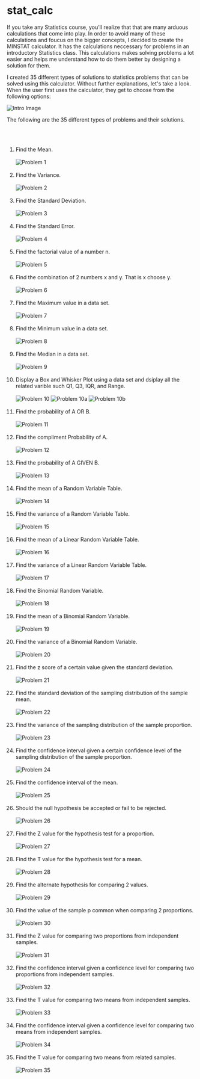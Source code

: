 # stat_calc

If you take any Statistics course, you'll realize that that are many arduous calculations that come into play.
In order to avoid many of these calculations and foucus on the bigger concepts, I decided to create the MINSTAT calculator.
It has the calculations neccessary for problems in an introductory Statistics class.
This calculations makes solving problems a lot easier and helps me understand how to do them better by designing a solution for them.

I created 35 different types of solutions to statistics problems that can be solved using this calculator.
Without further explanations, let's take a look.
When the user first uses the calculator, they get to choose from the following options:

![Intro Image](/intro.png)


The following are the 35 different types of problems and their solutions.

<br/><br/>
1. Find the Mean. <br/><br/>
![Problem 1](/1.png) <br/><br/>
2. Find the Variance. <br/><br/>
![Problem 2](/2.png) <br/><br/>
3. Find the Standard Deviation. <br/><br/>
![Problem 3](/3.png)<br/><br/>
4. Find the Standard Error. <br/><br/>
![Problem 4](/4.png)<br/><br/>
5. Find the factorial value of a number n. <br/><br/>
![Problem 5](/5.png)<br/><br/>
6. Find the combination of 2 numbers x and y. That is x choose y. <br/><br/>
![Problem 6](/6.png)<br/><br/>
7. Find the Maximum value in a data set. <br/><br/>
![Problem 7](/7.png)<br/><br/>
8. Find the Minimum value in a data set. <br/><br/>
![Problem 8](/8.png)<br/><br/>
9. Find the Median in a data set. <br/><br/>
![Problem 9](/9.png)<br/><br/>
10. Display a Box and Whisker Plot using a data set and dsiplay all the related varible such Q1, Q3, IQR, and Range. <br/><br/>
![Problem 10](/10.png)
![Problem 10a](/10a.png)
![Problem 10b](/10b.png)<br/><br/>
11. Find the probability of A OR B. <br/><br/>
![Problem 11](/11.png)<br/><br/>
12. Find the compliment Probability of A. <br/><br/>
![Problem 12](/12.png) <br/><br/>
13. Find the probability of A GIVEN B. <br/><br/>
![Problem 13](/13.png)<br/><br/>
14. Find the mean of a Random Variable Table. <br/><br/>
![Problem 14](/14.png)<br/><br/>
15. Find the variance of a Random Variable Table. <br/><br/>
![Problem 15](/15.png)<br/><br/>
16. Find the mean of a Linear Random Variable Table. <br/><br/>
![Problem 16](/16.png)<br/><br/>
17. Find the variance of a Linear Random Variable Table. <br/><br/>
![Problem 17](/17.png)<br/><br/>
18. Find the Binomial Random Variable. <br/><br/>
![Problem 18](/18.png)<br/><br/>
19. Find the mean of a Binomial Random Variable. <br/><br/>
![Problem 19](/19.png)<br/><br/>
20. Find the variance of a Binomial Random Variable. <br/><br/>
![Problem 20](/20.png)<br/><br/>
21. Find the z score of a certain value given the standard deviation. <br/><br/>
![Problem 21](/21.png)<br/><br/>
22. Find the standard deviation of the sampling distribution of the sample mean. <br/><br/>
![Problem 22](/22.png)<br/><br/>
23. Find the variance of the sampling distribution of the sample proportion. <br/><br/>
![Problem 23](/23.png)<br/><br/>
24. Find the confidence interval given a certain confidence level of the sampling distribution of the sample proportion. <br/><br/>
![Problem 24](/24.png)<br/><br/>
25. Find the confidence interval of the mean. <br/><br/>
![Problem 25](/25.png)<br/><br/>
26. Should the null hypothesis be accepted or fail to be rejected. <br/><br/>
![Problem 26](/26.png)<br/><br/>
27. Find the Z value for the hypothesis test for a proportion. <br/><br/>
![Problem 27](/27.png)<br/><br/>
28. Find the T value for the hypothesis test for a mean. <br/><br/>
![Problem 28](/28.png)<br/><br/>
29. Find the alternate hypothesis for comparing 2 values. <br/><br/>
![Problem 29](/29.png)<br/><br/>
30. Find the value of the sample p common when comparing 2 proportions.<br/><br/>
![Problem 30](/30.png)<br/><br/>
31. Find the Z value for comparing two proportions from independent samples.<br/><br/>
![Problem 31](/31.png)<br/><br/>
32. Find the confidence interval given a confidence level for comparing two  proportions from independent samples. <br/><br/>
![Problem 32](/32.png)<br/><br/>
33. Find the T value for comparing two means from independent samples. <br/><br/>
![Problem 33](/33.png)<br/><br/>
34. Find the confidence interval given a confidence level for comparing two means from independent samples. <br/><br/>
![Problem 34](/34.png)<br/><br/>
35. Find the T value for comparing two means from related samples. <br/><br/>
![Problem 35](/35.png)<br/><br/>


